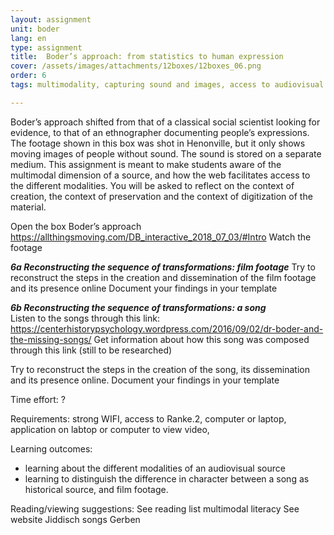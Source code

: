 ```yaml
---
layout: assignment
unit: boder
lang: en
type: assignment
title:  Boder’s approach: from statistics to human expression
cover: /assets/images/attachments/12boxes/12boxes_06.png
order: 6
tags: multimodality, capturing sound and images, access to audiovisual sources, 

---
```


Boder’s approach shifted from that of a classical social scientist looking for evidence, to that of an ethnographer documenting people’s expressions. The footage shown in this box was shot in Henonville, but it only shows moving images of people without sound. The sound is stored on a separate medium. This assignment is meant to make students aware of the multimodal dimension of a source, and how the web facilitates access to the different modalities. You will be asked to reflect on the context of creation, the context of preservation and the context of digitization of the material.

<!-- more -->

<!-- briefing-student -->

Open the box  Boder’s approach
https://allthingsmoving.com/DB_interactive_2018_07_03/#Intro 
Watch the footage 

***6a Reconstructing the sequence of transformations: film footage*** 
Try to reconstruct the steps in the creation and dissemination of the film footage and its presence online
Document your findings in your template 

***6b  Reconstructing the sequence of transformations: a song***  
Listen to the songs through this link: https://centerhistorypsychology.wordpress.com/2016/09/02/dr-boder-and-the-missing-songs/ 
Get information about how this song was composed through this link (still to be researched) 

Try to reconstruct the steps in the creation of the song,  its dissemination and its presence online. 
Document your findings in your template   



<!-- briefing-teacher -->

Time effort: ?

Requirements:  strong WIFI, access to Ranke.2, computer or 
laptop,  application on labtop or computer to view video, 

Learning outcomes: 
- learning about the different modalities of an audiovisual source
- learning to distinguish the difference in character between a song as historical source, and film footage.

Reading/viewing  suggestions:
See reading list multimodal literacy 
See website Jiddisch songs Gerben 

